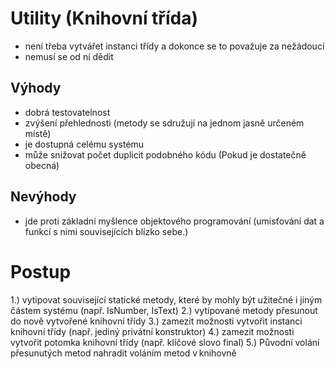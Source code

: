 # Utility (Knihovní třída) 

* není třeba vytvářet instanci třídy a dokonce se to považuje za nežádoucí 
* nemusí se od ní dědit 
## Výhody 
* dobrá testovatelnost 
* zvýšení přehlednosti (metody se sdružují na jednom jasně určeném místě) 
* je dostupná celému systému 
* může snižovat počet duplicit podobného kódu (Pokud je dostatečně obecná) 
## Nevýhody 
* jde proti základní myšlence objektového programování (umisťování dat a funkcí s nimi souvisejících blízko sebe.) 
# Postup 
1.) vytipovat související statické metody, které by mohly být užitečné i jiným částem systému (např. IsNumber, IsText) 
2.) vytipované metody přesunout do nově vytvořené knihovní třídy 
3.) zamezit možnosti vytvořit instanci knihovní třídy (např. jediný privátní konstruktor) 
4.) zamezit možnosti vytvořit potomka knihovní třídy (např. klíčové slovo final) 
5.) Původní volání přesunutých metod nahradit voláním metod v knihovně 
